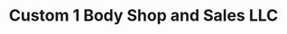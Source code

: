 ---
title: "Custom 1 Body Shop and Sales LLC"
url: /sharpsburg/custom-1-body-shop-and-sales-llc/
shop: car repair
---